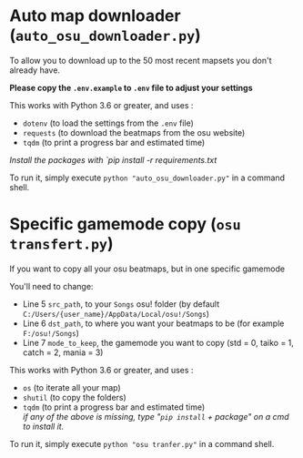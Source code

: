 # Auto map downloader (`auto_osu_downloader.py`)
To allow you to download up to the 50 most recent mapsets you don't already have.

**Please copy the `.env.example` to `.env` file to adjust your settings**

This works with Python 3.6 or greater, and uses :
- `dotenv` (to load the settings from the `.env` file)
- `requests` (to download the beatmaps from the osu website)
- `tqdm` (to print a progress bar and estimated time)

*Install the packages with `pip install -r requirements.txt*

To run it, simply execute `python "auto_osu_downloader.py"` in a command shell.


# Specific gamemode copy (`osu transfert.py`)
If you want to copy all your osu beatmaps, but in one specific gamemode

You'll need to change:
- Line 5 `src_path`, to your `Songs` osu! folder (by default `C:/Users/{user_name}/AppData/Local/osu!/Songs`)
- Line 6 `dst_path`, to where you want your beatmaps to be (for example `F:/osu!/Songs`)
- Line 7 `mode_to_keep`, the gamemode you want to copy (std = 0, taiko = 1, catch = 2, mania = 3)

This works with Python 3.6 or greater, and uses :
- `os` (to iterate all your map)
- `shutil` (to copy the folders)
- `tqdm` (to print a progress bar and estimated time)  
*if any of the above is missing, type "`pip install` + package" on a cmd to install it.*

To run it, simply execute `python "osu tranfer.py"` in a command shell.
